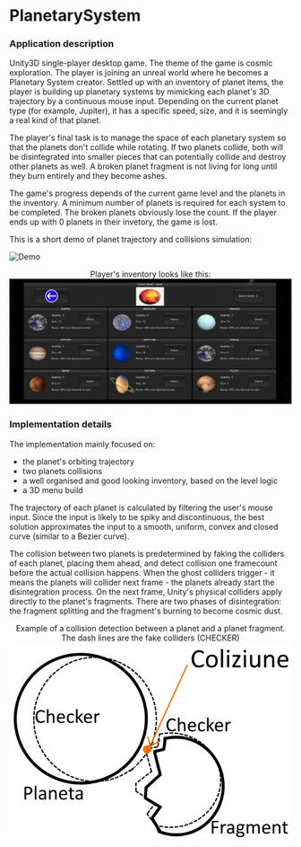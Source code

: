 # PlanetarySystem

<h3> Application description </h3>

Unity3D single-player desktop game.
The theme of the game is cosmic exploration. The player is joining an unreal world where he becomes a Planetary System creator. Settled up with an inventory of planet items, the player is building up planetary systems by mimicking each planet's 3D trajectory by a continuous mouse input. Depending on the current planet type (for example, Jupiter), it has a specific speed, size, and it is seemingly a real kind of that planet.

The player's final task is to manage the space of each planetary system so that the planets don't collide while rotating. If two planets collide, both will be disintegrated into smaller pieces that can potentially collide and destroy other planets as well. A broken planet fragment is not living for long until they burn entirely and they become ashes.

The game's progress depends of the current game level and the planets in the inventory. A minimum number of planets is required for each system to be completed. The broken planets obviously lose the count. If the player ends up with 0 planets in their invetory, the game is lost.

This is a short demo of planet trajectory and collisions simulation:

![Demo](https://github.com/BogdanPolitic/Demos/blob/main/Planetary-System-demo.gif?raw=true)

<p align="center">
  Player's inventory looks like this:
  
  <img src="https://github.com/BogdanPolitic/Demos/blob/main/PlanetInventory.jpg" />
</p>

<h3> Implementation details </h3>

The implementation mainly focused on:
- the planet's orbiting trajectory
- two planets collisions
- a well organised and good looking inventory, based on the level logic
- a 3D menu build

The trajectory of each planet is calculated by filtering the user's mouse input. Since the input is likely to be spiky and discontinuous, the best solution approximates the input to a smooth, uniform, convex and closed curve (similar to a Bezier curve).

The collision between two planets is predetermined by faking the colliders of each planet, placing them ahead, and detect collision one framecount before the actual collision happens. When the ghost colliders trigger - it means the planets will collider next frame - the planets already start the disintegration process. On the next frame, Unity's physical colliders apply directly to the planet's fragments. There are two phases of disintegration: the fragment splitting and the fragment's burning to become cosmic dust.

<p align="center">
  Example of a collision detection between a planet and a planet fragment. The dash lines are the fake colliders (CHECKER)
  <img src="https://github.com/BogdanPolitic/Demos/blob/main/ciocnire_planeta_fragment.png" />
</p>
